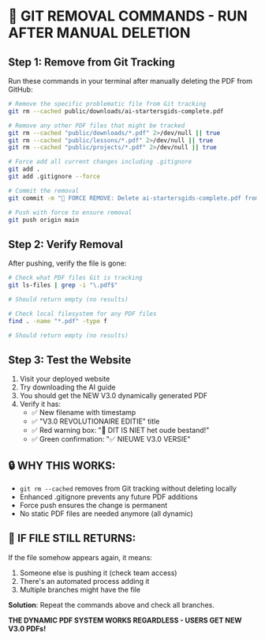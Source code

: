 # 🚫 GIT REMOVAL COMMANDS - RUN AFTER MANUAL DELETION

## Step 1: Remove from Git Tracking
Run these commands in your terminal after manually deleting the PDF from GitHub:

```bash
# Remove the specific problematic file from Git tracking
git rm --cached public/downloads/ai-startersgids-complete.pdf

# Remove any other PDF files that might be tracked
git rm --cached "public/downloads/*.pdf" 2>/dev/null || true
git rm --cached "public/lessons/*.pdf" 2>/dev/null || true
git rm --cached "public/projects/*.pdf" 2>/dev/null || true

# Force add all current changes including .gitignore
git add .
git add .gitignore --force

# Commit the removal
git commit -m "🚫 FORCE REMOVE: Delete ai-startersgids-complete.pdf from Git tracking permanently"

# Push with force to ensure removal
git push origin main
```

## Step 2: Verify Removal
After pushing, verify the file is gone:

```bash
# Check what PDF files Git is tracking
git ls-files | grep -i "\.pdf$"

# Should return empty (no results)

# Check local filesystem for any PDF files
find . -name "*.pdf" -type f

# Should return empty (no results)
```

## Step 3: Test the Website
1. Visit your deployed website
2. Try downloading the AI guide
3. You should get the NEW V3.0 dynamically generated PDF
4. Verify it has:
   - ✅ New filename with timestamp
   - ✅ "V3.0 REVOLUTIONAIRE EDITIE" title
   - ✅ Red warning box: "🚫 DIT IS NIET het oude bestand!"
   - ✅ Green confirmation: "✅ NIEUWE V3.0 VERSIE"

## 🔒 WHY THIS WORKS:
- `git rm --cached` removes from Git tracking without deleting locally
- Enhanced .gitignore prevents any future PDF additions
- Force push ensures the change is permanent
- No static PDF files are needed anymore (all dynamic)

## 🚨 IF FILE STILL RETURNS:
If the file somehow appears again, it means:
1. Someone else is pushing it (check team access)
2. There's an automated process adding it
3. Multiple branches might have the file

**Solution**: Repeat the commands above and check all branches.

**THE DYNAMIC PDF SYSTEM WORKS REGARDLESS - USERS GET NEW V3.0 PDFs!**